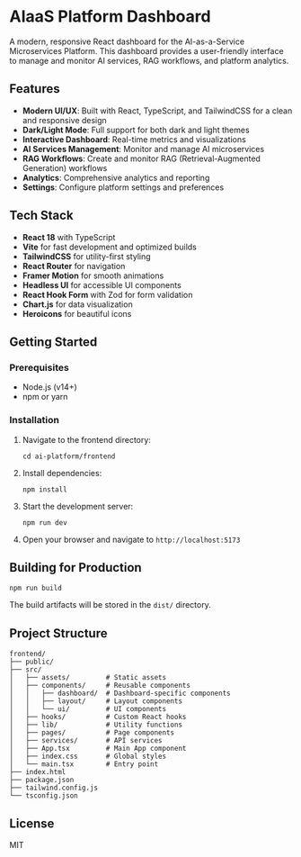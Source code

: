 # AIaaS Platform Dashboard

A modern, responsive React dashboard for the AI-as-a-Service Microservices Platform. This dashboard provides a user-friendly interface to manage and monitor AI services, RAG workflows, and platform analytics.

## Features

- **Modern UI/UX**: Built with React, TypeScript, and TailwindCSS for a clean and responsive design
- **Dark/Light Mode**: Full support for both dark and light themes
- **Interactive Dashboard**: Real-time metrics and visualizations
- **AI Services Management**: Monitor and manage AI microservices
- **RAG Workflows**: Create and monitor RAG (Retrieval-Augmented Generation) workflows
- **Analytics**: Comprehensive analytics and reporting
- **Settings**: Configure platform settings and preferences

## Tech Stack

- **React 18** with TypeScript
- **Vite** for fast development and optimized builds
- **TailwindCSS** for utility-first styling
- **React Router** for navigation
- **Framer Motion** for smooth animations
- **Headless UI** for accessible UI components
- **React Hook Form** with Zod for form validation
- **Chart.js** for data visualization
- **Heroicons** for beautiful icons

## Getting Started

### Prerequisites

- Node.js (v14+)
- npm or yarn

### Installation

1. Navigate to the frontend directory:
   ```
   cd ai-platform/frontend
   ```

2. Install dependencies:
   ```
   npm install
   ```

3. Start the development server:
   ```
   npm run dev
   ```

4. Open your browser and navigate to `http://localhost:5173`

## Building for Production

```
npm run build
```

The build artifacts will be stored in the `dist/` directory.

## Project Structure

```
frontend/
├── public/
├── src/
│   ├── assets/         # Static assets
│   ├── components/     # Reusable components
│   │   ├── dashboard/  # Dashboard-specific components
│   │   ├── layout/     # Layout components
│   │   └── ui/         # UI components
│   ├── hooks/          # Custom React hooks
│   ├── lib/            # Utility functions
│   ├── pages/          # Page components
│   ├── services/       # API services
│   ├── App.tsx         # Main App component
│   ├── index.css       # Global styles
│   └── main.tsx        # Entry point
├── index.html
├── package.json
├── tailwind.config.js
└── tsconfig.json
```

## License

MIT
